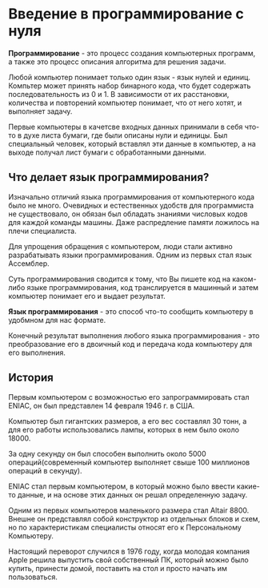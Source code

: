 # Введение в программирование с нуля
**Программирование** - это процесс создания компьютерных программ, а также это процесс описания алгоритма для решения задачи.

Любой компьютер понимает только один язык - язык нулей и единиц. Компьтер может принять набор бинарного кода, что будет содержать последовательность из 0 и 1. В зависимости от их расстановки, количества и повторений компьютер понимает, что от него хотят, и выполняет задачу.

Первые компьютеры в качетсве входных данных принимали в себя что-то в духе листа бумаги, где были описаны нули и единицы. Был специальный человек, который вставлял эти данные в компьютер, а на выходе получал лист бумаги с обработанными данными.

## Что делает язык программирования?
Изначально отличий языка программирования от компьютерного кода было не много. Очевидных и естественных удобств для программиста не существовало, он обязан был обладать знаниями числовых кодов для каждой команды машины. Даже распредление памяти ложилось на плечи специалиста.

Для упрощения обращения с компьютером, люди стали активно разрабатывать языки программирования. Одним из первых стал язык Ассемблер.

Суть программирования сводится к тому, что Вы пишете код на каком-либо языке программирования, код транслируется в машинный и затем компьютер понимает его и выдает результат.

**Язык программирования** - это способ что-то сообщить компьютеру в удобмном для нас формате.

Конечный результат выполнения любого языка программирования - это преобразование его в двоичный код и передача кода компьютеру для его выполнения.

## История
Первым компьютером с возможностью его запрограммировать стал ENIAC, он был представлен 14 февраля 1946 г. в США. 

Компьютер был гигантских размеров, а его вес составлял 30 тонн, а для его работы использовались лампы, которых в нем было около 18000. 

За одну секунду он был способен выполнить около 5000 операций(современный компьютер выполняет свыше 100 миллионов операций в секунду).

ENIAC стал первым компьютером, в который можно было ввести какие-то данные, и на основе этих данных он решал определенную задачу.

Одним из первых компьютеров маленького размера стал Altair 8800. Внешне он представлял собой конструктор из отдельных блоков и схем, но по характеристикам специалисты относят его к Персональному Компьютеру.

Настоящий переворот случился в 1976 году, когда молодая компания Apple решила выпустить свой собственный ПК, который можно было купить, принести домой, поставить на стол и просто начать им пользоваться.